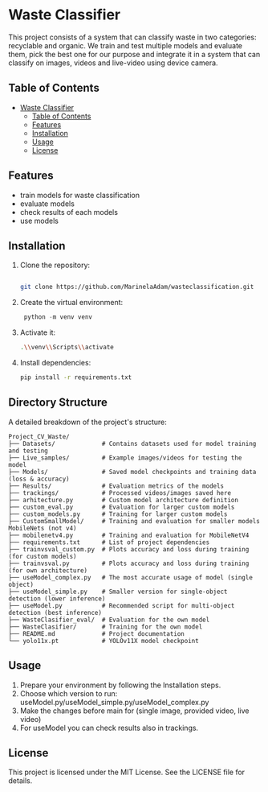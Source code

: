 # Waste Classifier

This project consists of a system that can classify waste in two categories: recyclable and organic. We train and test multiple models and evaluate them, pick the best one for our purpose and integrate it in a system that can classify on images, videos and live-video using device camera.

## Table of Contents

- [Waste Classifier](#waste-classifier)
  - [Table of Contents](#table-of-contents)
  - [Features](#features)
  - [Installation](#installation)
  - [Usage](#usage)
  - [License](#license)

## Features

- train models for waste classification
- evaluate models
- check results of each models
- use models

## Installation

1. Clone the repository:

   ```bash

   git clone https://github.com/MarinelaAdam/wasteclassification.git
2. Create the virtual environment:

   ```python
    python -m venv venv
3. Activate it:

    ```bash
    .\\venv\\Scripts\\activate
4. Install dependencies:

   ```bash
   pip install -r requirements.txt

## Directory Structure

A detailed breakdown of the project's structure:

```plaintext
Project_CV_Waste/
├── Datasets/             # Contains datasets used for model training and testing
├── Live_samples/         # Example images/videos for testing the model
├── Models/               # Saved model checkpoints and training data (loss & accuracy)
├── Results/              # Evaluation metrics of the models
├── trackings/            # Processed videos/images saved here
├── arhitecture.py        # Custom model architecture definition
├── custom_eval.py        # Evaluation for larger custom models
├── custom_models.py      # Training for larger custom models
├── CustomSmallModel/     # Training and evaluation for smaller models MobileNets (not v4)
├── mobilenetv4.py        # Training and evaluation for MobileNetV4
├── requirements.txt      # List of project dependencies
├── trainvsval_custom.py  # Plots accuracy and loss during training (for custom models)
├── trainvsval.py         # Plots accuracy and loss during training (for own architecture)
├── useModel_complex.py   # The most accurate usage of model (single object)
├── useModel_simple.py    # Smaller version for single-object detection (lower inference)
├── useModel.py           # Recommended script for multi-object detection (best inference)
├── WasteClasifier_eval/  # Evaluation for the own model
├── WasteClasifier/       # Training for the own model
├── README.md             # Project documentation
└── yolo11x.pt            # YOLOv11X model checkpoint
```

## Usage

1. Prepare your environment by following the Installation steps.
2. Choose which version to run: useModel.py/useModel_simple.py/useModel_complex.py
3. Make the changes before main for (single image, provided video, live video)
4. For useModel you can check results also in trackings.

## License

This project is licensed under the MIT License. See the LICENSE file for details.
